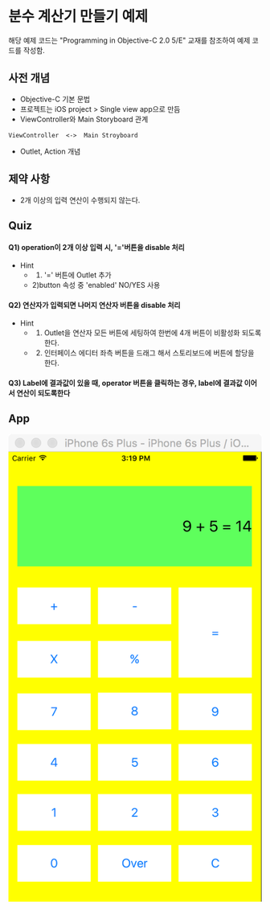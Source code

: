 # 분수 계산기 만들기 예제
해당 예제 코드는 "Programming in Objective-C 2.0 5/E" 교재를 참조하여 예제 코드를 작성함.

## 사전 개념
* Objective-C 기본 문법
* 프로젝트는 iOS project > Single view app으로 만듬
* ViewController와 Main Storyboard 관계
```
ViewController  <->  Main Stroyboard
```
* Outlet, Action 개념

## 제약 사항
* 2개 이상의 입력 연산이 수행되지 않는다.

## Quiz
#### Q1) operation이 2개 이상 입력 시,  '='버튼을 disable 처리
* Hint
  - 1) '=' 버튼에 Outlet 추가
  - 2)button 속성 중 'enabled' NO/YES 사용

#### Q2) 연산자가 입력되면 나머지 연산자 버튼을 disable 처리
* Hint
  - 1) Outlet을 연산자 모든 버튼에 세팅하여 한번에 4개 버튼이 비활성화 되도록한다.
  - 2) 인터페이스 에디터 좌측 버튼을 드래그 해서 스토리보드에 버튼에 할당을 한다.

#### Q3) Label에 결과값이 있을 때, operator 버튼을 클릭하는 경우, label에 결과값 이어서 연산이 되도록한다

## App
![계산기 App 이미지](https://github.com/gregor77/start-objective-c/blob/master/app_calculator.png)
